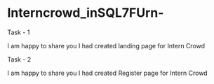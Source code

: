 # Interncrowd_inSQL7FUrn-

Task - 1

I am happy to share you I had created landing page for Intern Crowd


Task - 2

I am happy to share you I had created Register page for Intern Crowd
